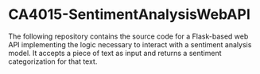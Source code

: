 # CA4015-SentimentAnalysisWebAPI
 The following repository contains the source code for a Flask-based web API implementing the logic necessary to interact with a sentiment analysis model. It accepts a piece of text as input and returns a sentiment categorization for that text.
